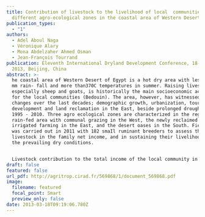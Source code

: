 ```yaml
---
title: Contribution of livestock to the livelihood of local  communities at
  different agro-ecological zones in the coastal area of Western Desert in Egypt
publication_types:
  - "1"
authors:
  - Adel Aboul Naga
  - Véronique Alary
  - Mona Abdelzaher Ahmed Osman
  - Jean-François Tourrand 
publication: Eleventh International Dryland Development Conference, 18-21 March
  2013, Beijing, China
abstract: >-
  he coastal area of Western Desert of Egypt is a hot dry area with less than150
  mm rain- fall and more than370C temperatures in summer. Raising livestock,
  especially sheep and goats, is historically the main socioeconomic activity
  for the local communities (Bedouin). The area, however, has witnessed major
  changes over the last decades; demographic growth, urbanization, tourism
  development and land reclamation in the East, beside prolonged drought from
  1995 - 2010. Three agro ecological zones are characterized in the region; the
  rain-fed area with communal grazing in the West, the newly reclaimed land with
  irrigated farming in the East, and the desert oases in the South. Field survey
  was carried out in 2011 with 182 smaIl ruminant breeders to assess the role of
  livestock in the family net income, and in sustaining their livelihood under
  the prevailing dry conditions. 


  Livestock contribution to the total income of the local community in the rain-fed area differed significantly with flock size; being 28.4% for small breeder, 43.7% for the medium ones and 80.0% for the large breeders, mainly from sheep and goats. In the newly reclaimed lands, it was related to farm size 57.6% for small farms (2 acres) to 70% for large farms (2 acres). Source of income in the desert oasis was very diversified, livestock contribute to the total income of the local community there. Off-farm activities contributed significantly to the family income of the oasis community, and to the smaIl-holders in the rain-fed area while it was minor for medium and large breeders, and in the reclaimed area. Crops (mainly cereals)and fruit trees contributed highly to the income of oases communities, and moderately the small and medium size breeders in the rain-fed and reclaimed land. The breeders' flock contributed significantly to the nutritional status of their families in the three zones, through high domestic consumption for meat and milk. 
draft: false
featured: false
url_pdf: http://agritrop.cirad.fr/569868/1/document_569868.pdf
image:
  filename: featured
  focal_point: Smart
  preview_only: false
date: 2013-03-18T09:19:06.780Z
---
```

